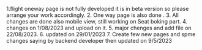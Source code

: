 1.flight oneway page is not fully developed it is in beta version so please arrange your work accordingly.
2. One way page is also done .
3. All changes are done also mobile view, still working on Seat boking part.
4.  changes on 1/08/2023 and upload on it.
5.  major chenges and add file on 22/08/2023.
6. updated on 29/01/2023
7. Create few new pages and spme changes saying by backend developer then updated on 9/5/2023
